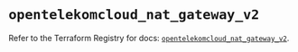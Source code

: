 # `opentelekomcloud_nat_gateway_v2`

Refer to the Terraform Registry for docs: [`opentelekomcloud_nat_gateway_v2`](https://registry.terraform.io/providers/opentelekomcloud/opentelekomcloud/1.36.37/docs/resources/nat_gateway_v2).
